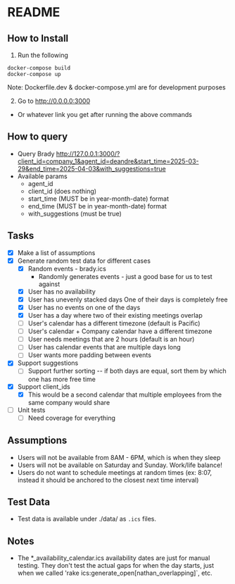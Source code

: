 # README

## How to Install
1. Run the following
```bashrc
docker-compose build
docker-compose up
```
Note: Dockerfile.dev & docker-compose.yml are for development purposes

2. Go to http://0.0.0.0:3000
* Or whatever link you get after running the above commands

## How to query
* Query Brady
http://127.0.0.1:3000/?client_id=company_1&agent_id=deandre&start_time=2025-03-29&end_time=2025-04-03&with_suggestions=true
* Available params
  * agent_id
  * client_id (does nothing)
  * start_time (MUST be in year-month-date) format
  * end_time (MUST be in year-month-date) format
  * with_suggestions (must be true)


## Tasks
- [x] Make a list of assumptions
- [x] Generate random test data for different cases
  - [x] Random events - brady.ics
      * Randomly generates events - just a good base for
          us to test against
  - [x] User has no availability
  - [x] User has unevenly stacked days
        One of their days is completely free
  - [x] User has no events on one of the days
  - [x] User has a day where two of their existing meetings overlap
  - [ ] User's calendar has a different timezone (default is Pacific)
  - [ ] User's calendar + Company calendar have a different timezone
  - [ ] User needs meetings that are 2 hours (default is an hour)
  - [ ] User has calendar events that are multiple days long
  - [ ] User wants more padding between events
- [x] Support suggestions
  - [ ] Support further sorting -- if both days are equal, sort them by
        which one has more free time
- [x] Support client_ids
  - [x] This would be a second calendar that multiple employees from
        the same company would share
- [ ] Unit tests
  - [ ] Need coverage for everything

## Assumptions
- Users will not be available from 8AM - 6PM, which is when they sleep
- Users will not be available on Saturday and Sunday. Work/life balance!
- Users do not want to schedule meetings at random times (ex: 8:07, instead it should be anchored to the closest next time interval)

## Test Data
* Test data is available under ./data/ as `.ics` files.

## Notes
* The *_availability_calendar.ics availability dates are just for
manual testing. They don't test the actual gaps for when the day starts, just when we called 'rake ics:generate_open[nathan_overlapping]`, etc.
